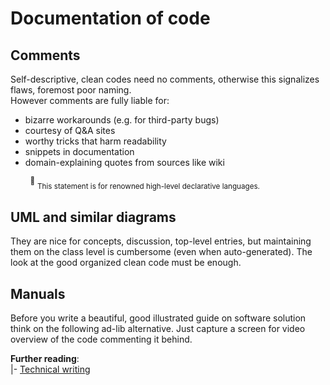 # Documentation of code

## Comments

Self-descriptive, clean codes need no comments, otherwise this signalizes flaws, foremost poor naming.\
However comments are fully liable for:

+ bizarre workarounds (e.g. for third-party bugs)
+ courtesy of Q&A sites
+ worthy tricks that harm readability
+ snippets in documentation
+ domain-explaining quotes from sources like wiki

&nbsp;&nbsp;&nbsp;&nbsp;&nbsp;&nbsp;&nbsp;&nbsp;<sup>:raising_hand:</sup>&nbsp;<sub>This statement is for renowned high-level declarative languages.</sub>

## UML and similar diagrams

They are nice for concepts, discussion, top-level entries, but maintaining them on the class level is cumbersome (even when auto-generated).
The look at the good organized clean code must be enough.

## Manuals

Before you write a beautiful, good illustrated guide on software solution think on the following ad-lib alternative.
Just capture a screen for video overview of the code commenting it behind.

**Further reading**:\
|- [Technical writing](../../pencraft)

